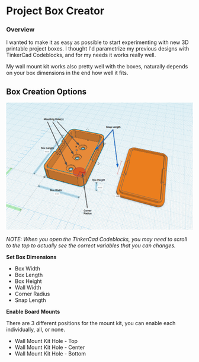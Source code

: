 # Project Box Creator

### Overview

I wanted to make it as easy as possible to start experimenting with new 3D printable project boxes. I thought I'd parametrize my previous designs with TinkerCad Codeblocks, and for my needs it works really well.

My wall mount kit works also pretty well with the boxes, naturally depends on your box dimensions in the end how well it fits.

## Box Creation Options

![](settings-overview.png)

*NOTE: When you open the TinkerCad Codeblocks, you may need to scroll to the top to actually see the correct variables that you can changes.*

**Set Box Dimensions**

* Box Width
* Box Length
* Box Height
* Wall Width
* Corner Radius
* Snap Length

**Enable Board Mounts**

There are 3 different positions for the mount kit, you can enable each individually, all, or none.

* Wall Mount Kit Hole - Top
* Wall Mount Kit Hole - Center
* Wall Mount Kit Hole - Bottom
